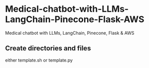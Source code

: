 # Medical-chatbot-with-LLMs-LangChain-Pinecone-Flask-AWS
Medical chatbot with LLMs, LangChain, Pinecone, Flask &amp; AWS


## Create directories and files
either template.sh or template.py

